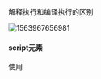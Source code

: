 解释执行和编译执行的区别

![1563967656981](C:\Users\asus\AppData\Roaming\Typora\typora-user-images\1563967656981.png)

#### script元素

使用<script>元素，有两种方式，直接在页面嵌入或者引入外部文件。默认自上而下执行。
在解释器对<script>元素内部的代码求值完毕前，页面的其余内容不会被浏览器加载或显示。
解析引入的外部文件时，页面的处理也会暂停。浏览器遇到body标签才会呈现内容，所以一般把js代码放在body中页面内容的后面。这样可以缩短页面内容呈现的时间。
通常外部的js文件带有.js后缀名，但浏览器不会检查，所以使用php等其它服务端语言动态生成js代码也成了可能。但服务器通常需要看扩展名决定响应哪种MIME类型。
script和img元素，它们的src属性可以指向外域的URL。利用这一点可以实现跨域。

#### script中的其它属性

defer 立即下载，但脚本被延迟到整个页面解析完（遇到html结束标签）再运行。
async  立即下载，但页面不等待脚本的下载和执行，异步加载页面的其它内容。多个脚本无法保证执行顺序。

引入外部文件的好处
可维护性，可缓存，浏览器能根据设置缓存外部js文件，如果有多个页面使用，可以加快页面加载速度。

如果在文档开始处没有发现文档类型声明，浏览器会默认开启混杂模式。

#### noscript元素

浏览器不支持js脚本或者被禁用了，元素里包含的内容会显示出来。用于提示用户。

#### 严格模式

"use strict";
在函数内部上方使用，可以指定函数在严格模式下执行。

#### 定义变量

1.可以使用一条语句定义多个变量

var message = "hi", found  = false, age = 29;

2.使用连等定义变量后面的变量会成为全局变量,应避免

```javascript
function test() {
  var p1 = p2 = 3;
}
test();
console.log(p2)//3
console.log(p1)//p1 is not defined
```

#### 精度问题

```js
console.log(0.1 + 0.2)// 0.30000000000000004
console.log(0.1 + 0.3)// 0.4
```

不要直接判断浮点数是否相等

#### 数据类型

Number，String，Boolean，Null，Undefined。

String：
改变变量中保存的字符串，要先销毁原来的字符串，再用包含新值的字符串填充变量。

Bolean()函数可以将其它类型转为bool类型。false的情况：0、NaN、空串''（没有空格）、null和undefined，其它都为true。

Null表示的是一个空的对象
变量申明，但未赋值.但typeof对没有初始化和没有声明的变量都会返回undefined
这 5 种基本数据类型是按值访问的，因为可以操作保存在变量中的实际的值，对象是引用类型。

#### 其它情况

Infinity 无穷，如果数值超过了上限，会自动转为Infinity，有正负符号。isFinite()函数可以鉴别数值。返回true或false。
0除以0返回NaN,正数除以0返回Infinity，负数除以0返回-Infinity。
任何涉及NaN的运算都会返回NaN。
isNaN()函数，不能被转换为数值的值会返回true。

#### 运算

加：如果一边是字符串一边是数字，会将数字转换为字符串后拼接。

减：如果一边是字符串一边是数字，会将字符串转换为数字后相减，如果字符串无法转换为数字，获得NaN。

#### typeof 

typeof 数值 //number–
typeof 字符串 //string–
typeof 布尔型 //boolean–
typeof undefined //undefined–
typeof null //object
typeof 所有引用类型的值都是 Object 的实例。所以获取对象类型时，不管什么对象都是object，但函数获得的是function

#### instanceof 

可以具体判断对象类型
colors instanceof Array   判断变量 colors 是否是 Array 

#### 类型转换

##### 转换为字符串

1. toString()

  ```javascript
  var num = 1
  console.log(typeof num.toString())//string
  ```

  null和undefined 没有这个方法，使用会报错其它的使用会返回相应的字符串值表现。

  ```js
  NaN.toString()//"NaN"
  ```

2. String()

  ```js
  //可以将null和undefined返回对应的字符串。
  var num 
  console.log(String(num))//undefined
  ```

3. 拼接

  ```js
  var num = 1
  console.log(num + '')//'1'
  ```

##### 转换为数值类型

1.Number()

```js
    var s1 = true
    var s2 = '123'
    var s3 = 'abc123'
    var s4 = '123abc'
    console.log(Number(s1))//1
    console.log(Number(s2))//123
    console.log(Number(s3))//NaN
    console.log(Number(s4))//NaN
```

2.parseInt()

```js
    var s1 = true
    var s2 = '123'
    var s3 = 'abc123'
    var s4 = '123abc'
    console.log(parseInt(s1))//NaN
    console.log(parseInt(s2))//123
    console.log(parseInt(s3))//NaN
    console.log(parseInt(s4))//123
```

3.parseFloat()

```js
 var s2 = '123.1a'
 console.log(parseFloat(s2))//123.1
```

4.+和-符号

```js
    var s1 = true
    var s2 = '123.1a'
    var s3 = 'abc123'
    var s4 = '123abc'
    console.log(+s1)//1
    console.log(+s2)//123.1
    console.log(+s3)//NaN
    console.log(+s4)//NaN
```

#### 负数的二进制码存储

先求绝对值的 二进制码，再求反码，即0变1,1变0，最后加1

#### 逻辑运算符

逻辑与是短路操作，即第一个操作数能决定结果就不会对第二个操作数求值。
逻辑或也是短路操作，第一个操作数是true，就不会对第二个求值了。

#### 比较

在比较字符串时，实际比较的是字符串中每个字符对应的编码值。
任何操作数与NaN比较都是返回false

null==undefined 为true
null===undefined 为false
==在判断两个值时会进行自动的类型转换，而===不会”55”==55会返回true，而”55”===55会返回false；
undefined和null与任何有意义的值比较返回的都是false，但是null与undefined之间互相比较返回的是true。

#### 语句

switch语句使用===判断是否符合case

#### 预解析

函数提升要比变量提升的优先级要高一些，且不会被变量声明覆盖，但是会被变量赋值之后覆盖。
